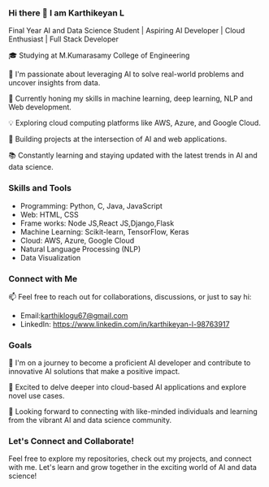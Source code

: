 ### Hi there 👋 I am Karthikeyan L

Final Year AI and Data Science Student | Aspiring AI Developer | Cloud Enthusiast | Full Stack Developer

🎓 Studying at M.Kumarasamy College of Engineering

🔭 I'm passionate about leveraging AI to solve real-world problems and uncover insights from data.

🌱 Currently honing my skills in machine learning, deep learning, NLP and Web development.

💡 Exploring cloud computing platforms like AWS, Azure, and Google Cloud.

🚀 Building projects at the intersection of AI and web applications.

📚 Constantly learning and staying updated with the latest trends in AI and data science.

### Skills and Tools

- Programming: Python, C, Java, JavaScript
- Web: HTML, CSS
- Frame works: Node JS,React JS,Django,Flask
- Machine Learning: Scikit-learn, TensorFlow, Keras
- Cloud: AWS, Azure, Google Cloud
- Natural Language Processing (NLP)
- Data Visualization

### Connect with Me

📫 Feel free to reach out for collaborations, discussions, or just to say hi:
- Email:karthiklogu67@gmail.com
- LinkedIn: https://www.linkedin.com/in/karthikeyan-l-98763917


### Goals

🎯 I'm on a journey to become a proficient AI developer and contribute to innovative AI solutions that make a positive impact.

🎯 Excited to delve deeper into cloud-based AI applications and explore novel use cases.

🎯 Looking forward to connecting with like-minded individuals and learning from the vibrant AI and data science community.

### Let's Connect and Collaborate!

Feel free to explore my repositories, check out my projects, and connect with me. Let's learn and grow together in the exciting world of AI and data science!
